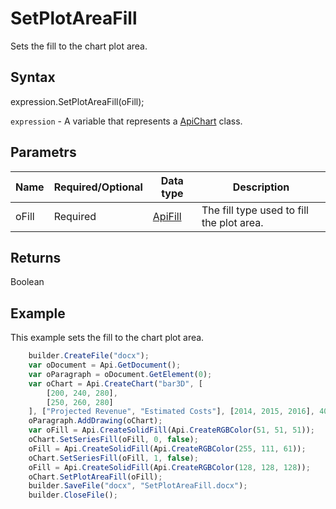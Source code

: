 # SetPlotAreaFill

Sets the fill to the chart plot area.

## Syntax

expression.SetPlotAreaFill(oFill);

`expression` - A variable that represents a [ApiChart](../ApiChart.md) class.

## Parametrs

| **Name** | **Required/Optional** | **Data type** | **Description** |
| ------------- | ------------- | ------------- | ------------- |
| oFill | Required | [ApiFill](../../ApiFill/ApiFill.md) | The fill type used to fill the plot area. |

## Returns

Boolean

## Example

This example sets the fill to the chart plot area.

```javascript
	builder.CreateFile("docx");
	var oDocument = Api.GetDocument();
	var oParagraph = oDocument.GetElement(0);
	var oChart = Api.CreateChart("bar3D", [
		[200, 240, 280],
		[250, 260, 280]
	], ["Projected Revenue", "Estimated Costs"], [2014, 2015, 2016], 4051300, 2347595, 24);
	oParagraph.AddDrawing(oChart);
	var oFill = Api.CreateSolidFill(Api.CreateRGBColor(51, 51, 51));
	oChart.SetSeriesFill(oFill, 0, false);
	oFill = Api.CreateSolidFill(Api.CreateRGBColor(255, 111, 61));
	oChart.SetSeriesFill(oFill, 1, false);
	oFill = Api.CreateSolidFill(Api.CreateRGBColor(128, 128, 128));
	oChart.SetPlotAreaFill(oFill);
	builder.SaveFile("docx", "SetPlotAreaFill.docx");
	builder.CloseFile();
```